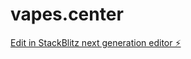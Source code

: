# vapes.center

[Edit in StackBlitz next generation editor ⚡️](https://stackblitz.com/~/github.com/krivi2024/vapes.center)